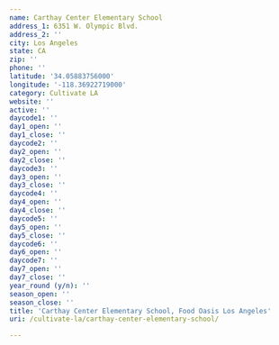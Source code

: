 ```yaml
---
name: Carthay Center Elementary School
address_1: 6351 W. Olympic Blvd.
address_2: ''
city: Los Angeles
state: CA
zip: ''
phone: ''
latitude: '34.05883756000'
longitude: '-118.36922719000'
category: Cultivate LA
website: ''
active: ''
daycode1: ''
day1_open: ''
day1_close: ''
daycode2: ''
day2_open: ''
day2_close: ''
daycode3: ''
day3_open: ''
day3_close: ''
daycode4: ''
day4_open: ''
day4_close: ''
daycode5: ''
day5_open: ''
day5_close: ''
daycode6: ''
day6_open: ''
daycode7: ''
day7_open: ''
day7_close: ''
year_round (y/n): ''
season_open: ''
season_close: ''
title: 'Carthay Center Elementary School, Food Oasis Los Angeles'
uri: /cultivate-la/carthay-center-elementary-school/

---
```

